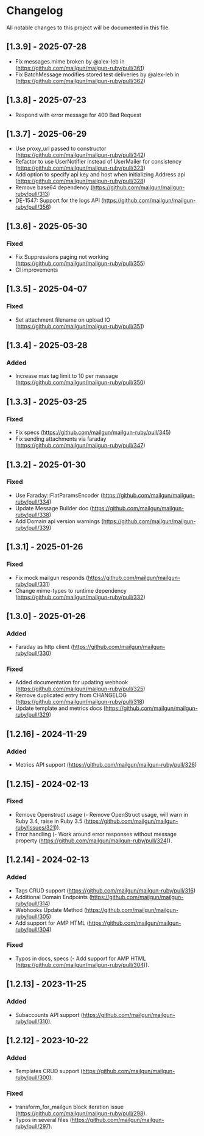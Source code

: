 # Changelog

All notable changes to this project will be documented in this file.

## [1.3.9] - 2025-07-28

 - Fix messages.mime broken by @alex-leb in (https://github.com/mailgun/mailgun-ruby/pull/361)
 - Fix BatchMessage modifies stored test deliveries by @alex-leb in (https://github.com/mailgun/mailgun-ruby/pull/362)

## [1.3.8] - 2025-07-23

- Respond with error message for 400 Bad Request

## [1.3.7] - 2025-06-29

- Use proxy_url passed to constructor (https://github.com/mailgun/mailgun-ruby/pull/342)
- Refactor to use UserNotifier instead of UserMailer for consistency (https://github.com/mailgun/mailgun-ruby/pull/323)
- Add option to specify api key and host when initializing Address api (https://github.com/mailgun/mailgun-ruby/pull/328)
- Remove base64 dependency (https://github.com/mailgun/mailgun-ruby/pull/313)
- DE-1547: Support for the logs API (https://github.com/mailgun/mailgun-ruby/pull/356)

## [1.3.6] - 2025-05-30

### Fixed

- Fix Suppressions paging not working (https://github.com/mailgun/mailgun-ruby/pull/355)
- CI improvements

## [1.3.5] - 2025-04-07

### Fixed

- Set attachment filename on upload IO (https://github.com/mailgun/mailgun-ruby/pull/351)

## [1.3.4] - 2025-03-28

### Added

- Increase max tag limit to 10 per message (https://github.com/mailgun/mailgun-ruby/pull/350)

## [1.3.3] - 2025-03-25

### Fixed

- Fix specs (https://github.com/mailgun/mailgun-ruby/pull/345)
- Fix sending attachments via faraday (https://github.com/mailgun/mailgun-ruby/pull/347)

## [1.3.2] - 2025-01-30

### Fixed

- Use Faraday::FlatParamsEncoder (https://github.com/mailgun/mailgun-ruby/pull/334)
- Update Message Builder doc (https://github.com/mailgun/mailgun-ruby/pull/338)
- Add Domain api version warnings (https://github.com/mailgun/mailgun-ruby/pull/339)

## [1.3.1] - 2025-01-26

### Fixed

- Fix mock mailgun responds (https://github.com/mailgun/mailgun-ruby/pull/331)
- Change mime-types to runtime dependency (https://github.com/mailgun/mailgun-ruby/pull/332)

## [1.3.0] - 2025-01-26

### Added

- Faraday as http client (https://github.com/mailgun/mailgun-ruby/pull/330)

### Fixed

- Added documentation for updating webhook (https://github.com/mailgun/mailgun-ruby/pull/325)
- Remove duplicated entry from CHANGELOG (https://github.com/mailgun/mailgun-ruby/pull/318)
- Update template and metrics docs (https://github.com/mailgun/mailgun-ruby/pull/329)

## [1.2.16] - 2024-11-29

### Added

- Metrics API support (https://github.com/mailgun/mailgun-ruby/pull/326)

## [1.2.15] - 2024-02-13

### Fixed

- Remove Openstruct usage (- Remove OpenStruct usage, will warn in Ruby 3.4, raise in Ruby 3.5 (https://github.com/mailgun/mailgun-ruby/issues/321)).
- Error handling (- Work around error responses without message property (https://github.com/mailgun/mailgun-ruby/pull/324)).

## [1.2.14] - 2024-02-13

### Added

- Tags CRUD support (https://github.com/mailgun/mailgun-ruby/pull/316)
- Additional Domain Endpoints (https://github.com/mailgun/mailgun-ruby/pull/314)
- Webhooks Update Method (https://github.com/mailgun/mailgun-ruby/pull/305)
- Add support for AMP HTML (https://github.com/mailgun/mailgun-ruby/pull/304)

### Fixed

- Typos in docs, specs (- Add support for AMP HTML (https://github.com/mailgun/mailgun-ruby/pull/304)).

## [1.2.13] - 2023-11-25

### Added

- Subaccounts API support (https://github.com/mailgun/mailgun-ruby/pull/310).

## [1.2.12] - 2023-10-22

### Added

- Templates CRUD support (https://github.com/mailgun/mailgun-ruby/pull/300).

### Fixed

- transform_for_mailgun block iteration issue (https://github.com/mailgun/mailgun-ruby/pull/298).
- Typos in several files (https://github.com/mailgun/mailgun-ruby/pull/297).
